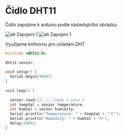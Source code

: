 # Čidlo DHT11
Čidlo zapojíme k arduíno podle následujícího obrázku:
<!-- https://www.circuitbasics.com/how-to-set-up-the-dht11-humidity-sensor-on-an-arduino/ -->
![alt Zapojení 1](https://www.circuitbasics.com/wp-content/uploads/2015/10/Arduino-DHT11-Tutorial-3-Pin-DHT11-Wiring-Diagram-768x391.png)
![alt Zapojení 1](https://www.circuitbasics.com/wp-content/uploads/2015/10/Arduino-DHT11-Tutorial-4-Pin-DHT11-Wiring-Diagram-768x356.png)

Využijeme knihovnu pro ovládání DHT
```cpp
#include <dht11.h>
 
dht11 senzor;
 
void setup() {
  Serial.begin(9600);
}
 
void loop() {
 
  senzor.read(1); // čteme z pinu 1
  int tempVal = senzor.temperature;
  int humVal = senzor.humidity;    
  Serial.println("Temperature: " + tempVal + "°C");
  Serial.println("Humidity: " + humVal + "%");
  delay(1000);                 
}
```
